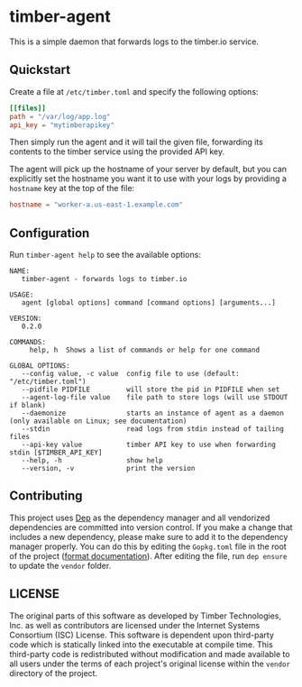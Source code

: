 # timber-agent

This is a simple daemon that forwards logs to the timber.io service.

## Quickstart

Create a file at `/etc/timber.toml` and specify the following options:

```toml
[[files]]
path = "/var/log/app.log"
api_key = "mytimberapikey"
```

Then simply run the agent and it will tail the given file, forwarding its
contents to the timber service using the provided API key.

The agent will pick up the hostname of your server by default, but you can
explicitly set the hostname you want it to use with your logs by providing
a `hostname` key at the top of the file:

```toml
hostname = "worker-a.us-east-1.example.com"
```

## Configuration

Run `timber-agent help` to see the available options:

```
NAME:
   timber-agent - forwards logs to timber.io

USAGE:
   agent [global options] command [command options] [arguments...]

VERSION:
   0.2.0

COMMANDS:
     help, h  Shows a list of commands or help for one command

GLOBAL OPTIONS:
   --config value, -c value  config file to use (default: "/etc/timber.toml")
   --pidfile PIDFILE         will store the pid in PIDFILE when set
   --agent-log-file value    file path to store logs (will use STDOUT if blank)
   --daemonize               starts an instance of agent as a daemon (only available on Linux; see documentation)
   --stdin                   read logs from stdin instead of tailing files
   --api-key value           timber API key to use when forwarding stdin [$TIMBER_API_KEY]
   --help, -h                show help
   --version, -v             print the version
```

## Contributing

This project uses [Dep](https://github.com/golang/dep) as the dependency manager
and all vendorized dependencies are committed into version control. If you make
a change that includes a new dependency, please make sure to add it to the
dependency manager properly. You can do this by editing the `Gopkg.toml` file in
the root of the project ([format
documentation](https://github.com/golang/dep/blob/master/docs/Gopkg.toml.md)).
After editing the file, run `dep ensure` to update the `vendor` folder.


## LICENSE

The original parts of this software as developed by Timber Technologies, Inc. as
well as contributors are licensed under the Internet Systems Consortium (ISC)
License. This software is dependent upon third-party code which is
statically linked into the executable at compile time. This third-party code is
redistributed without modification and made available to all users  under the
terms of each project's original license within the `vendor` directory of the
project.
